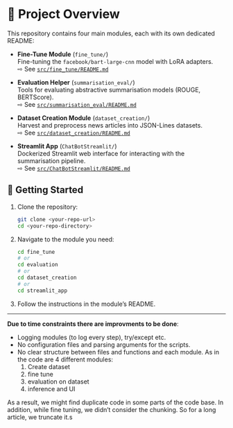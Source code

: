 # 📂 Project Overview

This repository contains four main modules, each with its own dedicated README:

- **Fine-Tune Module** (`fine_tune/`)  
  Fine-tuning the `facebook/bart-large-cnn` model with LoRA adapters.  
  ⇨ See [`src/fine_tune/README.md`](fine_tune/README.md)

- **Evaluation Helper** (`summarisation_eval/`)  
  Tools for evaluating abstractive summarisation models (ROUGE, BERTScore).  
  ⇨ See [`src/summarisation_eval/README.md`](evaluation/README.md)

- **Dataset Creation Module** (`dataset_creation/`)  
  Harvest and preprocess news articles into JSON-Lines datasets.  
  ⇨ See [`src/dataset_creation/README.md`](dataset_creation/README.md)

- **Streamlit App** (`ChatBotStreamlit/`)  
  Dockerized Streamlit web interface for interacting with the summarisation pipeline.  
  ⇨ See [`src/ChatBotStreamlit/README.md`](streamlit_app/README.md)

## 🚀 Getting Started

1. Clone the repository:
   ```bash
   git clone <your-repo-url>
   cd <your-repo-directory>
   ```
2. Navigate to the module you need:
   ```bash
   cd fine_tune
   # or
   cd evaluation
   # or
   cd dataset_creation
   # or
   cd streamlit_app
   ```
3. Follow the instructions in the module’s README.

---
**Due to time constraints there are improvments to be done**: 
- Logging modules (to log every step), try/except etc. 
- No configuration files and parsing arguments for the scripts.  
- No clear structure between files and functions and each module. As in the code 
are 4 different modules:  
  1. Create dataset  
  2.  fine tune 
  3. evaluation on dataset  
  4. inference and UI 


As a result, we might find duplicate code in some parts of the code base. 
In addition, while fine tuning, we didn’t consider the chunking. So for a long article, we 
truncate it.s
